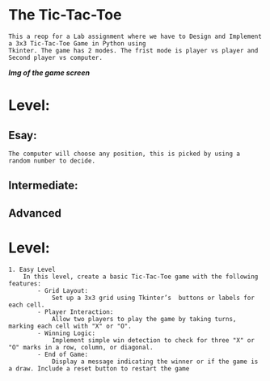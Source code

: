 # The Tic-Tac-Toe

    This a reop for a Lab assignment where we have to Design and Implement a 3x3 Tic-Tac-Toe Game in Python using
    Tkinter. The game has 2 modes. The frist mode is player vs player and Second player vs computer. 

***Img of the game screen***

# Level:

## Esay: 
    The computer will choose any position, this is picked by using a random number to decide.
## Intermediate:

## Advanced 






























# Level:
    1. Easy Level
        In this level, create a basic Tic-Tac-Toe game with the following features:
            - Grid Layout: 
                Set up a 3x3 grid using Tkinter’s  buttons or labels for each cell.
            - Player Interaction: 
                Allow two players to play the game by taking turns, marking each cell with "X" or "O".
            - Winning Logic: 
                Implement simple win detection to check for three "X" or "O" marks in a row, column, or diagonal.
            - End of Game: 
                Display a message indicating the winner or if the game is a draw. Include a reset button to restart the game

